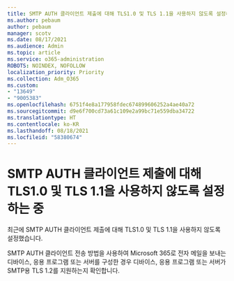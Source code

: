 ```yaml
---
title: SMTP AUTH 클라이언트 제출에 대해 TLS1.0 및 TLS 1.1을 사용하지 않도록 설정하는 중
ms.author: pebaum
author: pebaum
manager: scotv
ms.date: 08/17/2021
ms.audience: Admin
ms.topic: article
ms.service: o365-administration
ROBOTS: NOINDEX, NOFOLLOW
localization_priority: Priority
ms.collection: Adm_O365
ms.custom:
- "13649"
- "9005383"
ms.openlocfilehash: 6751f4e8a177958fdec674899606252a4ae40a72
ms.sourcegitcommit: d9e6f700cd73a61c109e2a99bc71e559dba34722
ms.translationtype: HT
ms.contentlocale: ko-KR
ms.lasthandoff: 08/18/2021
ms.locfileid: "58380674"
---
```

# <a name="disabling-tls10-and-tls-11-for-smtp-auth-client-submission"></a>SMTP AUTH 클라이언트 제출에 대해 TLS1.0 및 TLS 1.1을 사용하지 않도록 설정하는 중

최근에 SMTP AUTH 클라이언트 제출에 대해 TLS1.0 및 TLS 1.1을 사용하지 않도록 설정했습니다. 

SMTP AUTH 클라이언트 전송 방법을 사용하여 Microsoft 365로 전자 메일을 보내는 디바이스, 응용 프로그램 또는 서버를 구성한 경우 디바이스, 응용 프로그램 또는 서버가 SMTP용 TLS 1.2를 지원하는지 확인합니다. 